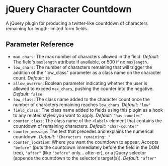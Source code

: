 # jQuery Character Countdown

A jQuery plugin for producing a twitter-like countdown of characters remaining for 
length-limited form fields.

## Parameter Reference
 
* `max_chars`: The max number of characters allowed in the field. _Default:_ The
  field's `maxlength` attribute if available, or 500 if no `maxlength`.
* `low_chars`: The number of characters remaining that will trigger the addition
  of the "low_class" parameter as a class name on the character count.
  _Default:_ `10`
* `allow_overrun`: Boolean parameter indicating whether the user is allowed to
  exceed `max_chars`, pushing the counter into the negative. _Default:_ `false`
* `low_class`: The class name added to the character count once the number of
  characters remaining reaches `low_chars`. _Default:_ `"low"`
* `field_class:` The class name added to fields using this plugin as a hook to
  any related styles you want to apply. _Default:_ `"has-counter"`
* `counter_class`: The class name of the `<label>` element that contains the
  countdown of remaining characters. _Default:_ `"char-counter"`
* `counter_message`: The text that precedes and explains the numerical
  countdown. _Default:_ `"Characters remaining: "`
* `counter_location`: Where you want the countdown to appear. Accepts `"before"`
  (puts the countdown immediately before the field in the DOM tree), `"after"`
  (like `"before"` only... after-er), or a jQuery selector (appends the
  countdown to the selector's target(s)). _Default:_ `"after"`
